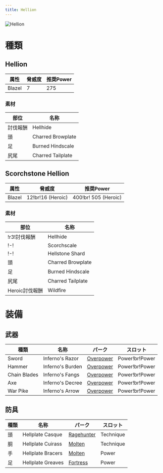 ```yaml
---
title: Hellion
---
```

![Hellion](/img/icon_hellion.png)

# 種類

## Hellion
| 属性 | 脅威度 | 推奨Power |
| --- | --- | --- |
| Blazel | 7 | 275 |

### 素材
| 部位 | 名称 |
| --- | --- |
| 討伐報酬 | Hellhide |
| 頭 | Charred Browplate |
| 足 | Burned Hindscale |
| 尻尾 | Charred Tailplate |

## Scorchstone Hellion

| 属性 | 脅威度 | 推奨Power |
| --- | --- | --- |
| Blazel | 12!br!16 (Heroic) | 400!br! 505 (Heroic) |

### 素材
| 部位 | 名称 |
| --- | --- |
| !r3!討伐報酬 | Hellhide |
| !-! | Scorchscale |
| !-! | Hellstone Shard |
| 頭 | Charred Browplate |
| 足 | Burned Hindscale |
| 尻尾 | Charred Tailplate |
| Heroic討伐報酬| Wildfire |

# 装備
## 武器
| 種類 | 名称 | パーク | スロット |
| --- | --- | --- | --- |
| Sword | Inferno's Razor | [Overpower	](/data/パーク/#overpewer) | Power!br!Power |
| Hammer | Inferno's Burden | [Overpower	](/data/パーク/#overpewer) | Power!br!Power |
| Chain Blades | Inferno's Fangs | [Overpower	](/data/パーク/#overpewer) | Power!br!Power |
| Axe | Inferno's Decree | [Overpower	](/data/パーク/#overpewer) | Power!br!Power |
| War Pike |  Inferno's Arrow | [Overpower	](/data/パーク/#overpewer) | Power!br!Power |

## 防具
| 種類 | 名称 | パーク | スロット |
| --- | --- | --- | --- |
| 頭 | Hellplate Casque | [Ragehunter](/data/パーク/#ragehunter) | Technique |
| 胴 | Hellplate Cuirass | [Molten](/data/パーク/#molten) | Technique |
| 手 | Hellplate Bracers | [Molten](/data/パーク/#molten) | Power |
| 足 | Hellplate Greaves | [Fortress](/data/パーク/#fortress) | Power |

